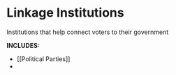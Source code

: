 # Linkage Institutions
Institutions that help connect voters to their government

**INCLUDES:**
+ [[Political Parties]]
+ 